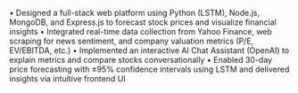 •	Designed a full-stack web platform using Python (LSTM), Node.js, MongoDB, and Express.js to forecast stock prices and visualize financial insights
•	Integrated real-time data collection from Yahoo Finance, web scraping for news sentiment, and company valuation metrics (P/E, EV/EBITDA, etc.)
•	Implemented an interactive AI Chat Assistant (OpenAI) to explain metrics and compare stocks conversationally
•	Enabled 30-day price forecasting with ±95% confidence intervals using LSTM and delivered insights via intuitive frontend UI


